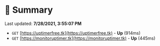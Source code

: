 # 📖 Summary
Last updated: **7/28/2021, 3:55:07 PM**

- `GET` [https://uptimerfree.tk](https://uptimerfree.tk) - **Up** (914ms)
- `GET` [https://monitoruptimer.tk](https://monitoruptimer.tk) - **Up** (445ms)

